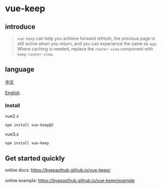 # vue-keep

## introduce

>`vue-keep` can help you achieve forward refresh, the previous page is still active when you return, and you can experience the same as `app`. Where caching is needed, replace the `router-view` component with `keep-router-view`.

## language

<a href="./README.md">中文</a></br>  
<a href="./README_en-US.md">English</a></br>

### Install

vue2.x
```
npm install vue-keep@2
```

vue3.x
```
npm install vue-keep
```

## Get started quickly

online docs: <a href="https://byepasthub.github.io/vue-keep/">https://byepasthub.github.io/vue-keep/</a></br>  
online example: <a href="https://byepasthub.github.io/vue-keep/example">https://byepasthub.github.io/vue-keep/example</a>
